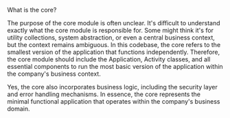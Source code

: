 What is the core?

The purpose of the core module is often unclear.
It's difficult to understand exactly what the core module is responsible for.
Some might think it's for utility collections, system abstraction, or even a central business context, but the context remains ambiguous.
In this codebase, the core refers to the smallest version of the application that functions independently.
Therefore, the core module should include the Application, Activity classes, and all essential components to run the most basic version of the application within the company's business context.

Yes, the core also incorporates business logic, including the security layer and error handling mechanisms.
In essence, the core represents the minimal functional application that operates within the company's business domain.